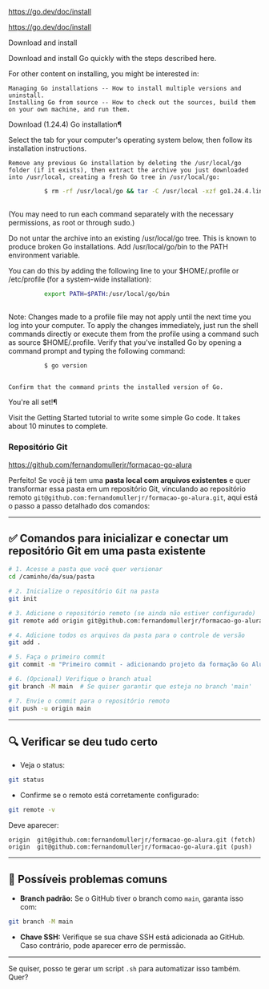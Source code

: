 


https://go.dev/doc/install


<https://go.dev/doc/install>


Download and install

Download and install Go quickly with the steps described here.

For other content on installing, you might be interested in:

    Managing Go installations -- How to install multiple versions and uninstall.
    Installing Go from source -- How to check out the sources, build them on your own machine, and run them.

Download (1.24.4)
Go installation¶

Select the tab for your computer's operating system below, then follow its installation instructions.

    Remove any previous Go installation by deleting the /usr/local/go folder (if it exists), then extract the archive you just downloaded into /usr/local, creating a fresh Go tree in /usr/local/go:

~~~~bash
          $ rm -rf /usr/local/go && tar -C /usr/local -xzf go1.24.4.linux-amd64.tar.gz
          
~~~~

(You may need to run each command separately with the necessary permissions, as root or through sudo.)

Do not untar the archive into an existing /usr/local/go tree. This is known to produce broken Go installations.
Add /usr/local/go/bin to the PATH environment variable.

You can do this by adding the following line to your $HOME/.profile or /etc/profile (for a system-wide installation):
```bash
          export PATH=$PATH:/usr/local/go/bin
          
```

Note: Changes made to a profile file may not apply until the next time you log into your computer. To apply the changes immediately, just run the shell commands directly or execute them from the profile using a command such as source $HOME/.profile.
Verify that you've installed Go by opening a command prompt and typing the following command:
```bash
          $ go version
          
```

    Confirm that the command prints the installed version of Go.

You're all set!¶

Visit the Getting Started tutorial to write some simple Go code. It takes about 10 minutes to complete. 






### Repositório Git

<https://github.com/fernandomullerjr/formacao-go-alura>

Perfeito! Se você já tem uma **pasta local com arquivos existentes** e quer transformar essa pasta em um repositório Git, vinculando ao repositório remoto `git@github.com:fernandomullerjr/formacao-go-alura.git`, aqui está o passo a passo detalhado dos comandos:

---

## ✅ **Comandos para inicializar e conectar um repositório Git em uma pasta existente**

```bash
# 1. Acesse a pasta que você quer versionar
cd /caminho/da/sua/pasta

# 2. Inicialize o repositório Git na pasta
git init

# 3. Adicione o repositório remoto (se ainda não estiver configurado)
git remote add origin git@github.com:fernandomullerjr/formacao-go-alura.git

# 4. Adicione todos os arquivos da pasta para o controle de versão
git add .

# 5. Faça o primeiro commit
git commit -m "Primeiro commit - adicionando projeto da formação Go Alura"

# 6. (Opcional) Verifique o branch atual
git branch -M main  # Se quiser garantir que esteja no branch 'main'

# 7. Envie o commit para o repositório remoto
git push -u origin main
```

---

## 🔍 **Verificar se deu tudo certo**

* Veja o status:

```bash
git status
```

* Confirme se o remoto está corretamente configurado:

```bash
git remote -v
```

Deve aparecer:

```plaintext
origin	git@github.com:fernandomullerjr/formacao-go-alura.git (fetch)
origin	git@github.com:fernandomullerjr/formacao-go-alura.git (push)
```

---

## 🚩 **Possíveis problemas comuns**

* **Branch padrão:** Se o GitHub tiver o branch como `main`, garanta isso com:

```bash
git branch -M main
```

* **Chave SSH:** Verifique se sua chave SSH está adicionada ao GitHub. Caso contrário, pode aparecer erro de permissão.

---

Se quiser, posso te gerar um script `.sh` para automatizar isso também. Quer?
